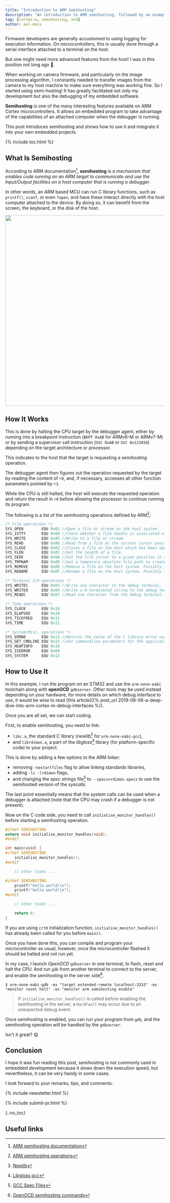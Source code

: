 ```yaml
---
title: "Introduction to ARM Semihosting"
description: "An introduction to ARM semihosting, followed by an example with OpenOCD and arm-none-eabi toolchain"
tag: [cortex-m, semihosting, arm]
author: ael-mess
---
```


Firmware developers are generally accustomed to using logging for execution
information. On microcontrollers, this is usually done through a serial
interface attached to a terminal on the host.

But one might need more advanced features from the host! I was in this position
not long ago 🤨.

When working on camera firmware, and particularly on the image processing
algorithm, I constantly needed to transfer images from the camera to my host
machine to make sure everything was working fine. So I started using
semi-hosting! It has greatly facilitated not only my development but also the
debugging of my embedded software.

**Semihosting** is one of the many interesting features available on ARM Cortex
microcontrollers. It allows an embedded program to take advantage of the
capabilities of an attached computer when the debugger is running.

<!-- excerpt start -->
This post introduces semihosting and shows how to use it and integrate it into
your own embedded projects.
<!-- excerpt end -->

{% include toc.html %}

## What Is Semihosting

According to ARM documentation[^1], **semihosting** is _a mechanism that enables
code running on an ARM target to communicate and use the Input/Output facilities
on a host computer that is running a debugger_.

In other words, an ARM based MCU can run C library functions, such as
`printf()`, `scanf`, or even `fopen`, and have these interact directly with the
host computer attached to the device. By doing so, it can benefit from the
screen, the keyboard, or the disk of the host.

<p align="center">
  <img width="600" src="{% img_url semihosting/semihosting_overview.png %}"/>
</p>

## How It Works

This is done by halting the CPU target by the debugger agent, either by running
into a breakpoint instruction (`BKPT 0xAB`  for ARMv6-M or ARMv7-M) or by
sending a supervisor call instruction (`SVC 0xAB` or `SVC 0x123456`) depending
on the target architecture or processor.

This indicates to the host that the target is requesting a semihosting
operation.

The debugger agent then figures out the operation requested by the target by
reading the content of `r0`, and, if necessary, accesses all other function
parameters pointed by `r1`.

While the CPU is still halted, the host will execute the requested operation and
return the result in `r0` before allowing the processor to continue running its
program.

The following is a list of the semihosting operations defined by ARM[^2]:

```c
/* File operations */
SYS_OPEN        EQU 0x01 //Open a file or stream on the host system.
SYS_ISTTY       EQU 0x09 //Check whether a file handle is associated with a file or a stream/terminal such as stdout.
SYS_WRITE       EQU 0x05 //Write to a file or stream.
SYS_READ        EQU 0x06 //Read from a file at the current cursor position.
SYS_CLOSE       EQU 0x02 //Closes a file on the host which has been opened by SYS_OPEN.
SYS_FLEN        EQU 0x0C //Get the length of a file.
SYS_SEEK        EQU 0x0A //Set the file cursor to a given position in a file.
SYS_TMPNAM      EQU 0x0D //Get a temporary absolute file path to create a temporary file.
SYS_REMOVE      EQU 0x0E //Remove a file on the host system. Possibly insecure!
SYS_RENAME      EQU 0x0F //Rename a file on the host system. Possibly insecure!

/* Terminal I/O operations */
SYS_WRITEC      EQU 0x03 //Write one character to the debug terminal.
SYS_WRITE0      EQU 0x04 //Write a 0-terminated string to the debug terminal.
SYS_READC       EQU 0x07 //Read one character from the debug terminal.

/* Time operations */
SYS_CLOCK       EQU 0x10
SYS_ELAPSED     EQU 0x30
SYS_TICKFREQ    EQU 0x31
SYS_TIME        EQU 0x11

/* System/Misc. operations */
SYS_ERRNO       EQU 0x13 //Returns the value of the C library errno variable that is associated with the semihosting implementation.
SYS_GET_CMDLINE EQU 0x15 //Get commandline parameters for the application to run with (argc and argv for main())
SYS_HEAPINFO    EQU 0x16
SYS_ISERROR     EQU 0x08
SYS_SYSTEM      EQU 0x12
```

## How to Use It

In this example, I run the program on an STM32 and use the `arm-none-eabi`
toolchain along with **openOCD** `gdbserver`. Other tools may be used instead
depending on your hardware, for more details on which debug interface to use, it
would be wise to read [this article]({% post_url 2019-08-06-a-deep-dive-into-arm-cortex-m-debug-interfaces %}).

Once you are all set, we can start coding.

First, to enable semihosting, you need to link:
* `libc.a`, the standard C library (*newlib*[^3] for `arm-none-eabi-gcc`),
* and `librdimon.a`, a part of the *libgloss*[^4] library (for platform-specific
  code) to your project.

This is done by adding a few options to the ARM linker:
* removing `-nostartfiles` flag to allow linking standards libraries,
* adding `-lc -lrdimon` flags,
* and changing the *spec strings* file[^5] to `--specs=rdimon.specs` to use the
  semihosted version of the *syscalls*.

The last point essentially means that the system calls can be used when a
debugger is attached (note that the CPU may crash if a debugger is not present).

Now on the C code side, you need to call `initialise_monitor_handles()` before
starting a semihosting operation.

```c
#ifdef SEMIHOSTING
extern void initialise_monitor_handles(void);
#endif

int main(void) {
#ifdef SEMIHOSTING
  	initialise_monitor_handles();
#endif

  	// other tasks ...

#ifdef SEMIHOSTING
    printf("hello world!\n");
    printf("hello world!\n");
#endif

    // other tasks ...

  	return 0;
}
```

If you are using `crt0` initialization function, `initialise_monitor_handles()`
has already been called for you before `main()`.

Once you have done this, you can compile and program your microcontroller as
usual, however, once the microcontroller flashed it should be halted and not run
yet.

In my case, I launch *OpenOCD* `gdbserver` in one terminal, to flash, reset and
halt the CPU. And run `gdb` from another terminal to connect to the server, and
enable the semihosting in the server side[^6].

```shell
$ arm-none-eabi-gdb -ex "target extended-remote localhost:3333" -ex "monitor reset halt" -ex "monitor arm semihosting enable"
```

> If `initialise_monitor_handles()` is called before enabling the semihosting in
> the server, a `HardFault` may occur due to an unexpected debug event.

Once semihosting is enabled, you can run your program from `gdb`, and the
semihosting operation will be handled by the `gdbserver`.

Isn't it great? 😋

## Conclusion

I hope it was fun reading this post, semihosting is not commonly used in
embedded development because it slows down the execution speed, but
nevertheless, it can be very handy in some cases.

I look forward to your remarks, tips, and comments.

<!-- Interrupt Keep START -->
{% include newsletter.html %}

{% include submit-pr.html %}
<!-- Interrupt Keep END -->

{:.no_toc}

## Useful links

<!-- prettier-ignore-start -->
[^1]: [ARM semihosting documentation](https://developer.arm.com/documentation/dui0471/i/semihosting/what-is-semihosting-?lang=en)
[^2]: [ARM semihosting operations](https://developer.arm.com/documentation/dui0471/i/semihosting/semihosting-operations?lang=en)
[^3]: [Newlib](https://www.embedded.com/embedding-with-gnu-newlib/)
[^4]: [Libgloss gcc](https://sca.uwaterloo.ca/coldfire/gcc-doc/docs/porting_1.html)
[^5]: [GCC Spec Files](https://gcc.gnu.org/onlinedocs/gcc-12.2.0/gcc/Spec-Files.html)
[^6]: [OpenOCD semihosting commands](http://openocd.org/doc/html/Architecture-and-Core-Commands.html#Architecture-and-Core-Commands)
<!-- prettier-ignore-end -->
